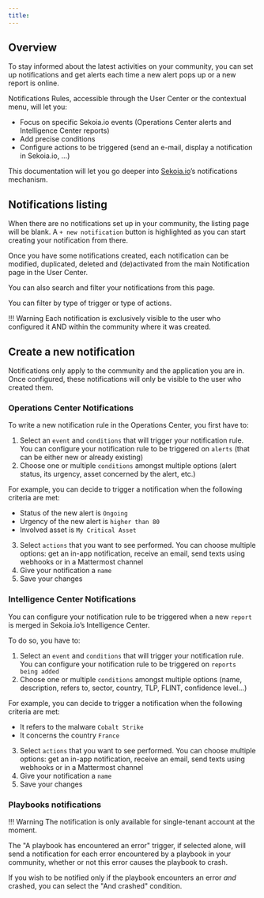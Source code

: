 ```yaml
---
title: 
---
```



## Overview

To stay informed about the latest activities on your community, you can set up notifications and get alerts each time a new alert pops up or a new report is online.

Notifications Rules, accessible through the User Center or the contextual menu, will let you:

- Focus on specific Sekoia.io events (Operations Center alerts and Intelligence Center reports)
- Add precise conditions
- Configure actions to be triggered (send an e-mail, display a notification in Sekoia.io, …)

This documentation will let you go deeper into [Sekoia.io](http://sekoia.io/)’s notifications mechanism.

## Notifications listing

When there are no notifications set up in your community, the listing page will be blank. A `+ new notification` button is highlighted as you can start creating your notification from there.

Once you have some notifications created, each notification can be modified, duplicated, deleted and (de)activated from the main Notification page in the User Center.

You can also search and filter your notifications from this page.

You can filter by type of trigger or type of actions.

!!! Warning
    Each notification is exclusively visible to the user who configured it AND within the community where it was created.

## Create a new notification

Notifications only apply to the community and the application you are in. Once configured, these notifications will only be visible to the user who created them.

### Operations Center Notifications

To write a new notification rule in the Operations Center, you first have to:

1. Select an `event` and `conditions` that will trigger your notification rule. You can configure your notification rule to be triggered on `alerts` (that can be either new or already existing)
2. Choose one or multiple `conditions` amongst multiple options (alert status, its urgency, asset concerned by the alert, etc.)

For example, you can decide to trigger a notification when the following criteria are met:

- Status of the new alert is `Ongoing`
- Urgency of the new alert is `higher than 80`
- Involved asset is `My Critical Asset`
3. Select `actions` that you want to see performed. You can choose multiple options: get an in-app notification, receive an email, send texts using webhooks or in a Mattermost channel
4. Give your notification a `name`
5. Save your changes


### Intelligence Center Notifications

You can configure your notification rule to be triggered when a new `report` is merged in Sekoia.io’s Intelligence Center.

To do so, you have to:

1. Select an `event` and `conditions` that will trigger your notification rule. You can configure your notification rule to be triggered on `reports being added`
2. Choose one or multiple `conditions` amongst multiple options (name, description, refers to, sector, country, TLP, FLINT, confidence level…)

For example, you can decide to trigger a notification when the following criteria are met:

- It refers to the malware `Cobalt Strike`
- It concerns the country `France`
3. Select `actions` that you want to see performed. You can choose multiple options: get an in-app notification, receive an email, send texts using webhooks or in a Mattermost channel
4. Give your notification a `name`
5. Save your changes


### Playbooks notifications

!!! Warning
    The notification is only available for single-tenant account at the moment.

The "A playbook has encountered an error" trigger, if selected alone, will send a notification for each error encountered by a playbook in your community, whether or not this error causes the playbook to crash.

If you wish to be notified only if the playbook encounters an error *and* crashed, you can select the "And crashed" condition.

